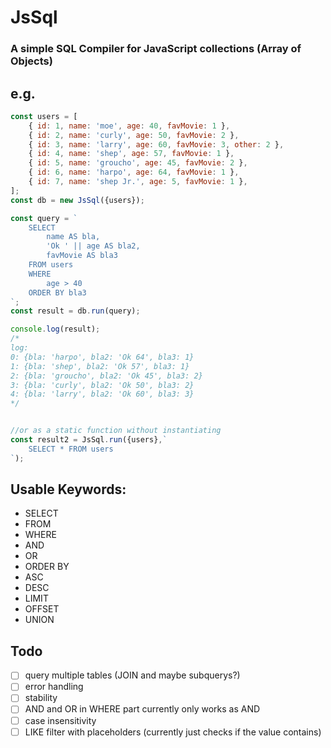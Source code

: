 # JsSql
### A simple SQL Compiler for JavaScript collections (Array of Objects)

## e.g.
```javascript
const users = [
    { id: 1, name: 'moe', age: 40, favMovie: 1 },
    { id: 2, name: 'curly', age: 50, favMovie: 2 },
    { id: 3, name: 'larry', age: 60, favMovie: 3, other: 2 },
    { id: 4, name: 'shep', age: 57, favMovie: 1 },
    { id: 5, name: 'groucho', age: 45, favMovie: 2 },
    { id: 6, name: 'harpo', age: 64, favMovie: 1 },
    { id: 7, name: 'shep Jr.', age: 5, favMovie: 1 },
];
const db = new JsSql({users});

const query = `
    SELECT 
        name AS bla,
        'Ok ' || age AS bla2,
        favMovie AS bla3
    FROM users 
    WHERE 
        age > 40
    ORDER BY bla3 
`;
const result = db.run(query);

console.log(result);
/*
log:
0: {bla: 'harpo', bla2: 'Ok 64', bla3: 1}
1: {bla: 'shep', bla2: 'Ok 57', bla3: 1}
2: {bla: 'groucho', bla2: 'Ok 45', bla3: 2}
3: {bla: 'curly', bla2: 'Ok 50', bla3: 2}
4: {bla: 'larry', bla2: 'Ok 60', bla3: 3}
*/


//or as a static function without instantiating
const result2 = JsSql.run({users},`
    SELECT * FROM users
`);
```

## Usable Keywords:
*   SELECT
*   FROM
*   WHERE
*   AND
*   OR
*   ORDER BY
*   ASC
*   DESC
*   LIMIT
*   OFFSET
*   UNION

## Todo

* [ ]   query multiple tables (JOIN and maybe subquerys?)
* [ ]   error handling
* [ ]   stability
* [ ]   AND and OR in WHERE part currently only works as AND
* [ ]   case insensitivity
* [ ]   LIKE filter with placeholders (currently just checks if the value contains)
